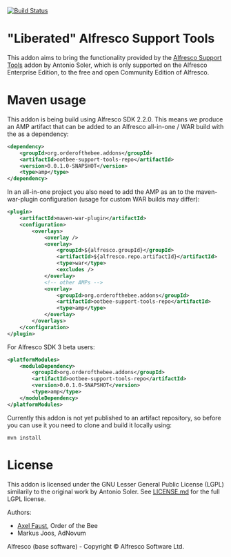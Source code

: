 [![Build Status](https://travis-ci.org/AFaust/ootbee-support-tools.svg?branch=master)](https://travis-ci.org/AFaust/ootbee-support-tools)

# "Liberated" Alfresco Support Tools
This addon aims to bring the functionality provided by the [Alfresco Support Tools](https://github.com/Alfresco/alfresco-support-tools) addon by Antonio Soler, which is only supported on the Alfresco Enterprise Edition, to the free and open Community Edition of Alfresco.

# Maven usage

This addon is being build using Alfresco SDK 2.2.0. This means we produce an AMP artifact that can be added to an Alfresco all-in-one / WAR build with the as a dependency:

```xml
<dependency>
    <groupId>org.orderofthebee.addons</groupId>
    <artifactId>ootbee-support-tools-repo</artifactId>
    <version>0.0.1.0-SNAPSHOT</version>
    <type>amp</type>
</dependency>
```

In an all-in-one project you also need to add the AMP as an <overlay> to the maven-war-plugin configuration (usage for custom WAR builds may differ):

```xml
<plugin>
    <artifactId>maven-war-plugin</artifactId>
    <configuration>
        <overlays>
            <overlay />
            <overlay>
                <groupId>${alfresco.groupId}</groupId>
                <artifactId>${alfresco.repo.artifactId}</artifactId>
                <type>war</type>
                <excludes />
            </overlay>
            <!-- other AMPs -->
            <overlay>
                <groupId>org.orderofthebee.addons</groupId>
                <artifactId>ootbee-support-tools-repo</artifactId>
                <type>amp</type>
            </overlay>
        </overlays>
    </configuration>
</plugin>
``` 

For Alfresco SDK 3 beta users:

```xml
<platformModules>
    <moduleDependency>
        <groupId>org.orderofthebee.addons</groupId>
        <artifactId>ootbee-support-tools-repo</artifactId>
        <version>0.0.1.0-SNAPSHOT</version>
        <type>amp</type>
    </moduleDependency>
</platformModules>
```

Currently this addon is not yet published to an artifact repository, so before you can use it you need to clone and build it locally using:

```
mvn install
```

# License
This addon is licensed under the GNU Lesser General Public License (LGPL) similarily to the original work by Antonio Soler. See [LICENSE.md](./LICENSE.md) for the full LGPL license.

Authors:

- [Axel Faust](mailto:axel.faust@acosix.org), Order of the Bee
- Markus Joos, AdNovum

Alfresco (base software) - Copyright &copy; Alfresco Software Ltd.
